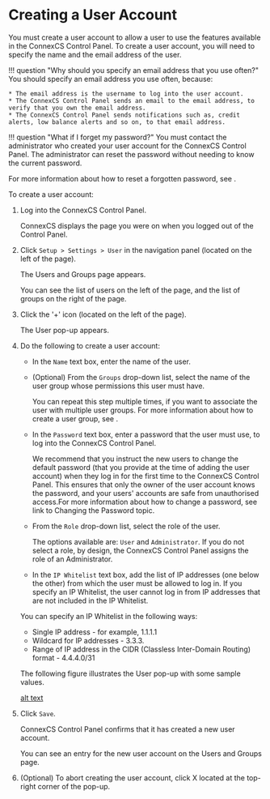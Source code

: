 # Creating a User Account 

You must create a user account to allow a user to use the features available in the ConnexCS Control Panel. To create a user account, you will need to specify the name and the email address of the user.

!!! question "Why should you specify an email address that you use often?" 
    You should specify an email address you use often, because:
    
    * The email address is the username to log into the user account.
    * The ConnexCS Control Panel sends an email to the email address, to verify that you own the email address.
    * The ConnexCS Control Panel sends notifications such as, credit alerts, low balance alerts and so on, to that email address. 

!!! question "What if I forget my password?" 
    You must contact the administrator who created your user account for the ConnexCS Control Panel. The administrator can reset the password without needing to know the current password.
    
For more information about how to reset a forgotten password, see <link to Change Password by administrator>.

To create a user account:

1.  Log into the ConnexCS Control Panel.
	 
    ConnexCS displays the page you were on when you logged out of the Control Panel.
    
2.  Click `Setup > Settings > User` in the navigation panel (located on the left of the page).
    
    The Users and Groups page appears.
    
    You can see the list of users on the left of the page, and the list of groups on the right of the page. 
    
3.  Click the '+' icon (located on the left of the page).
    
    The User pop-up appears.
    
4.  Do the following to create a user account:
    
    * In the `Name` text box, enter the name of the user.
       
    * 	(Optional) From the `Groups` drop-down list, select the name of the user group whose permissions this user must have.
    
    	You can repeat this step multiple times, if you want to associate the user with multiple user groups. For more information about how to create a user group, see <link to user group topic>.
		 
    * 	In the `Password` text box, enter a password that the user must use, to log into the ConnexCS Control Panel.
    
    	We recommend that you instruct the new users to change the default password (that you provide at the time of adding the user account) when they log in for the first time to the ConnexCS Control Panel. This ensures that only the owner of the user account knows the password, and your users' accounts are safe from unauthorised access.For more information about how to change a password, see link to Changing the Password topic. 
    
    *	From the `Role` drop-down list, select the role of the user.
    
    	The options available are: `User` and `Administrator`. If you do not select a role, by design, the ConnexCS Control Panel assigns the role of an Administrator. 
        
    *	In the `IP Whitelist` text box, add the list of IP addresses (one below the other) from which the user must be allowed to log in.
    	If you specify an IP Whitelist, the user cannot log in from IP addresses that are not included in the IP Whitelist.
	
	You can specify an IP Whitelist in the following ways:
	
	* 	Single IP address - for example, 1.1.1.1
	* 	Wildcard for IP addresses  - 3.3.3.
	* 	Range of IP address in the CIDR (Classless Inter-Domain Routing) format - 4.4.4.0/31

	The following figure illustrates the User pop-up with some sample values.
	
	[alt text][user-popup]

4.  Click `Save`.

	ConnexCS Control Panel confirms that it has created a new user account.
	
	You can see an entry for the new user account on the Users and Groups page.
    
5.  (Optional) To abort creating the user account, click X located at the top-right corner of the pop-up.

[user-popup]: /setup/img/user-popup.png "user-popup"
